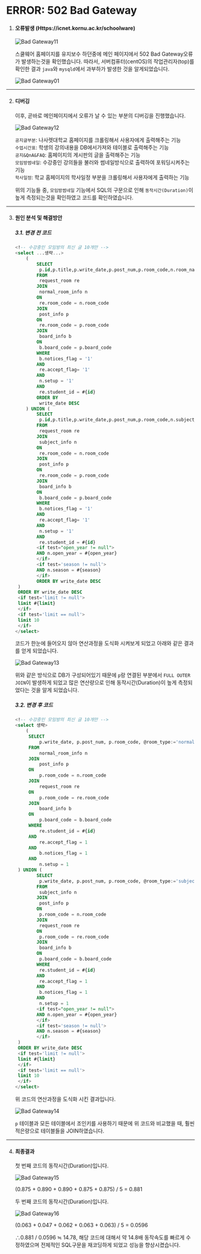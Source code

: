 # ERROR: 502 Bad Gateway



1. #### 오류발생 (Https://icnet.kornu.ac.kr/schoolware)

   ![Bad Gateway11](https://user-images.githubusercontent.com/43952470/106335518-58f36d80-62d0-11eb-908e-df6949bb6ab2.PNG)

   스쿨웨어 홈페이지를 유지보수 하던중에 메인 페이지에서 502 Bad Gateway오류가 발생하는것을 확인했습니다. 따라서, 서버컴퓨터(centOS)의 작업관리자(top)를 확인한 결과 `java`와 `mysqld`에서 과부하가 발생한 것을 알게되었습니다.

   

   ![Bad Gateway01](https://user-images.githubusercontent.com/43952470/106335544-614ba880-62d0-11eb-9cd4-1100f46197f8.PNG)

   

---

2. #### 디버깅

   이후, 곧바로 메인페이지에서 오류가 날 수 있는 부분의 디버깅을 진행했습니다.

   

   ![Bad Gateway12](https://user-images.githubusercontent.com/43952470/106335560-6872b680-62d0-11eb-86c8-eb5f7e648c20.PNG)

   
   
   `공지글부분`: 나사렛대학교 홈페이지를 크롤링해서 사용자에게 출력해주는 기능<br/>
   `수업시간표`: 학생의 강의내용을 DB에서가져와 테이블로 출력해주는 기능<br/>
   `공지&QnA&FAQ`: 홈페이지의 게시판의 글을 출력해주는 기능<br/>
   `모임방썸네일`: 수강중인 강의들을 불러와 썸네일방식으로 출력하여 포워딩시켜주는 기능<br/>
   `학사일정`: 학교 홈페이지의 학사일정 부분을 크롤링해서 사용자에게 출력하는 기능<br/>

   

   위의 기능들 중, `모임방썸네일` 기능에서 SQL의 구문으로 인해 `동작시간(Duration)`이 높게 측정되는것을 확인하였고 코드를 확인하였습니다.

   

---

3. #### 원인 분석 및 해결방안

   ##### 3.1. 변경 전 코드

   ``` sql
   <!-- 수강중인 모임방의 최신 글 10개만 -->
   <select ...생략...>
       (
           SELECT
           	p.id,p.title,p.write_date,p.post_num,p.room_code,n.room_name,@room_type:='normal' as room_type,b.board_type
           FROM
           	request_room re
           JOIN
           	normal_room_info n
           ON
           	re.room_code = n.room_code
           JOIN
           	post_info p
           ON
           	re.room_code = p.room_code
           JOIN
           	board_info b
           ON
           	b.board_code = p.board_code
           WHERE
           	b.notices_flag = '1'
           AND
           	re.accept_flag= '1'
           AND
           	n.setup = '1'
           AND
           	re.student_id = #{id}
           ORDER BY
           	write_date DESC
       ) UNION (
           SELECT
           	p.id,p.title,p.write_date,p.post_num,p.room_code,n.subject_name as room_name,@room_type:='subject' as room_type,b.board_type
           FROM
           	request_room re
           JOIN
           	subject_info n
           ON
           	re.room_code = n.room_code
           JOIN
           	post_info p
           ON
           	re.room_code = p.room_code
           JOIN
           	board_info b
           ON
           	b.board_code = p.board_code
           WHERE
           	b.notices_flag = '1'
           AND
           	re.accept_flag= '1'
           AND
           	n.setup = '1'
           AND
           	re.student_id = #{id}
           <if test="open_year != null">
           AND n.open_year = #{open_year}
           </if>
           <if test='season != null'>
           AND n.season = #{season}
           </if>
           ORDER BY write_date DESC
   	)
   	ORDER BY write_date DESC
   	<if test='limit != null'>
   	limit #{limit}
   	</if>
   	<if test='limit == null'>
   	limit 10
   	</if>
   </select>
   ```

   코드가 한눈에 들어오지 않아 연산과정을 도식화 시켜보게 되었고 아래와 같은 결과를 얻게 되었습니다.

   

   ![Bad Gateway13](https://user-images.githubusercontent.com/43952470/106335571-70caf180-62d0-11eb-81fa-cc7699ad7911.PNG)

   

   위와 같은 방식으로 DB가 구성되어있기 때문에 `p`랑 연결된 부분에서 `FULL OUTER JOIN`이 발생하게 되었고 많은 연산량으로 인해 동작시간(Duration)이 높게 측정되었다는 것을 알게 되었습니다.

   

   ##### 3.2. 변경 후 코드

   ``` sql
   <!-- 수강중인 모임방의 최신 글 10개만 -->
   <select 생략>
       (
       	SELECT
   			p.write_date, p.post_num, p.room_code, @room_type:='normal' as room_type, p.title
   		FROM
   			normal_room_info n
   		JOIN
   			post_info p
   		ON
   			p.room_code = n.room_code
   		JOIN
   			request_room re
   		ON
   			p.room_code = re.room_code
   		JOIN
   			board_info b
   		ON
   			p.board_code = b.board_code
   		WHERE
   			re.student_id = #{id}
   		AND
   			re.accept_flag = 1
   		AND
   			b.notices_flag = 1
   		AND
   			n.setup = 1
   	) UNION (
           SELECT
           	p.write_date, p.post_num, p.room_code, @room_type:='subject' as room_type, p.title
           FROM
           	subject_info n
           JOIN
           	post_info p
           ON
           	p.room_code = n.room_code
           JOIN
           	request_room re
           ON
           	p.room_code = re.room_code
           JOIN
           	board_info b
           ON
           	p.board_code = b.board_code
           WHERE
           	re.student_id = #{id}
           AND
           	re.accept_flag = 1
           AND
           	b.notices_flag = 1
           AND
           	n.setup = 1
           <if test="open_year != null">
           AND n.open_year = #{open_year}
           </if>
           <if test='season != null'>
           AND n.season = #{season}
           </if>
   	)
   	ORDER BY write_date DESC
   	<if test='limit != null'>
   	limit #{limit}
   	</if>
   	<if test='limit == null'>
   	limit 10
   	</if>
   </select>
   ```

   위 코드의 연산과정을 도식화 시킨 결과입니다.

   

   ![Bad Gateway14](https://user-images.githubusercontent.com/43952470/106335589-77f1ff80-62d0-11eb-8c45-19a1c28b26f7.PNG)

   `p` 테이블과 모든 테이블에서 조인키를 사용하기 때문에 위 코드와 비교했을 때, 훨씬 적은량으로 테이블들을 JOIN하였습니다.

   

---

4. #### 최종결과

   첫 번째 코드의 동작시간(Duration)입니다.

   

   ![Bad Gateway15](https://user-images.githubusercontent.com/43952470/106335595-7cb6b380-62d0-11eb-9930-3dd136537756.PNG)

   (0.875 + 0.890 + 0.890 + 0.875 + 0.875) / 5 = 0.881

   

   두 번째 코드의 동작시간(Duration)입니다.

   

   ![Bad Gateway16](https://user-images.githubusercontent.com/43952470/106335601-804a3a80-62d0-11eb-8b80-3f724b08b6be.PNG)

   (0.063 + 0.047 + 0.062 + 0.063 + 0.063) / 5 = 0.0596

   ∴0.881 / 0.0596 ≒ 14.78,
   해당 코드에 대해서 약 14.8배 동작속도를 빠르게 수정하였으며 전체적인 SQL구문을 재코딩하게 되었고 성능을 향상시켰습니다.

   
